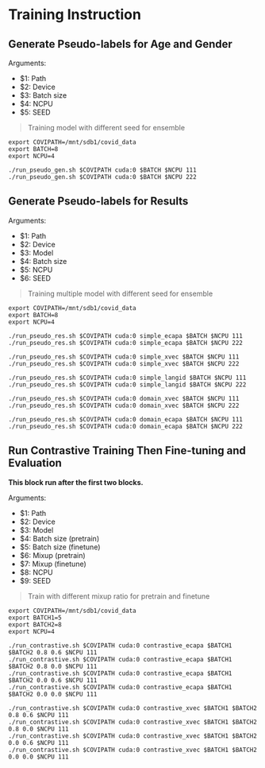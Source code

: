 # Training Instruction

## Generate Pseudo-labels for Age and Gender

Arguments:

* $1: Path
* $2: Device
* $3: Batch size
* $4: NCPU
* $5: SEED

> Training model with different seed for ensemble

```shell
export COVIPATH=/mnt/sdb1/covid_data
export BATCH=8
export NCPU=4

./run_pseudo_gen.sh $COVIPATH cuda:0 $BATCH $NCPU 111
./run_pseudo_gen.sh $COVIPATH cuda:0 $BATCH $NCPU 222
```

## Generate Pseudo-labels for Results

Arguments:

* $1: Path
* $2: Device
* $3: Model
* $4: Batch size
* $5: NCPU
* $6: SEED

> Training multiple model with different seed for ensemble

```shell
export COVIPATH=/mnt/sdb1/covid_data
export BATCH=8
export NCPU=4

./run_pseudo_res.sh $COVIPATH cuda:0 simple_ecapa $BATCH $NCPU 111
./run_pseudo_res.sh $COVIPATH cuda:0 simple_ecapa $BATCH $NCPU 222

./run_pseudo_res.sh $COVIPATH cuda:0 simple_xvec $BATCH $NCPU 111
./run_pseudo_res.sh $COVIPATH cuda:0 simple_xvec $BATCH $NCPU 222

./run_pseudo_res.sh $COVIPATH cuda:0 simple_langid $BATCH $NCPU 111
./run_pseudo_res.sh $COVIPATH cuda:0 simple_langid $BATCH $NCPU 222

./run_pseudo_res.sh $COVIPATH cuda:0 domain_xvec $BATCH $NCPU 111
./run_pseudo_res.sh $COVIPATH cuda:0 domain_xvec $BATCH $NCPU 222

./run_pseudo_res.sh $COVIPATH cuda:0 domain_ecapa $BATCH $NCPU 111
./run_pseudo_res.sh $COVIPATH cuda:0 domain_ecapa $BATCH $NCPU 222
```

## Run Contrastive Training Then Fine-tuning and Evaluation

**This block run after the first two blocks.**

Arguments:

* $1: Path
* $2: Device
* $3: Model
* $4: Batch size (pretrain)
* $5: Batch size (finetune)
* $6: Mixup (pretrain)
* $7: Mixup (finetune)
* $8: NCPU
* $9: SEED

> Train with different mixup ratio for pretrain and finetune

```shell
export COVIPATH=/mnt/sdb1/covid_data
export BATCH1=5
export BATCH2=8
export NCPU=4

./run_contrastive.sh $COVIPATH cuda:0 contrastive_ecapa $BATCH1 $BATCH2 0.8 0.6 $NCPU 111
./run_contrastive.sh $COVIPATH cuda:0 contrastive_ecapa $BATCH1 $BATCH2 0.8 0.0 $NCPU 111
./run_contrastive.sh $COVIPATH cuda:0 contrastive_ecapa $BATCH1 $BATCH2 0.0 0.6 $NCPU 111
./run_contrastive.sh $COVIPATH cuda:0 contrastive_ecapa $BATCH1 $BATCH2 0.0 0.0 $NCPU 111

./run_contrastive.sh $COVIPATH cuda:0 contrastive_xvec $BATCH1 $BATCH2 0.8 0.6 $NCPU 111
./run_contrastive.sh $COVIPATH cuda:0 contrastive_xvec $BATCH1 $BATCH2 0.8 0.0 $NCPU 111
./run_contrastive.sh $COVIPATH cuda:0 contrastive_xvec $BATCH1 $BATCH2 0.0 0.6 $NCPU 111
./run_contrastive.sh $COVIPATH cuda:0 contrastive_xvec $BATCH1 $BATCH2 0.0 0.0 $NCPU 111

```
